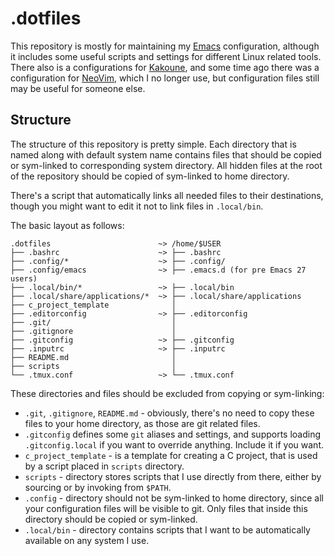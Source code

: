 # .dotfiles
This repository is mostly for maintaining my [Emacs][1] configuration, although it includes some useful scripts and settings for different Linux related tools.
There also is a configurations for [Kakoune][2], and some time ago there was a configuration for [NeoVim][3], which I no longer use, but configuration files still may be useful for someone else.

## Structure
The structure of this repository is pretty simple.
Each directory that is named along with default system name contains files that should be copied or sym-linked to corresponding system directory.
All hidden files at the root of the repository should be copied of sym-linked to home directory.

There's a script that automatically links all needed files to their destinations, though you might want to edit it not to link files in `.local/bin`.

The basic layout as follows:

```
.dotfiles                        ~> /home/$USER
├── .bashrc                      ~> ├── .bashrc
├── .config/*                    ~> ├── .config/
├── .config/emacs                ~> ├── .emacs.d (for pre Emacs 27 users)
├── .local/bin/*                 ~> ├── .local/bin
├── .local/share/applications/*  ~> ├── .local/share/applications
├── c_project_template              │
├── .editorconfig                ~> ├── .editorconfig
├── .git/                           │
├── .gitignore                      │
├── .gitconfig                   ~> ├── .gitconfig
├── .inputrc                     ~> ├── .inputrc
├── README.md                       │
├── scripts                         │
└── .tmux.conf                   ~> └── .tmux.conf
```

These directories and files should be excluded from copying or sym-linking:

- `.git`, `.gitignore`, `README.md` - obviously, there's no need to copy these files to your home directory, as those are git related files.
- `.gitconfig` defines some `git` aliases and settings, and supports loading `.gitconfig.local` if you want to override anything.
  Include it if you want.
- `c_project_template` - is a template for creating a C project, that is used by a script placed in `scripts` directory.
- `scripts` - directory stores scripts that I use directly from there, either by sourcing or by invoking from `$PATH`.
- `.config` - directory should not be sym-linked to home directory, since all your configuration files will be visible to git.
  Only files that inside this directory should be copied or sym-linked.
- `.local/bin` - directory contains scripts that I want to be automatically available on any system I use.

[1]: .config/emacs
[2]: .config/kak
[3]: https://gitlab.com/andreyorst/dotfiles/tree/58b56c0b7b2ff255b6cebf3ef1300bb632444155/.config/nvim

<!--  LocalWords:  sym dotfiles Kakoune NeoVim
 -->
